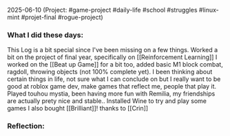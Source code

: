 2025-06-10 (Project: #game-project #daily-life #school #struggles #linux-mint #projet-final  #rogue-project)

### What I did these days:
This Log is a bit special since I've been missing on a few things.
Worked a bit on the project of final year, specifically on [[Reinforcement Learning]]
I worked on the [[Beat up Game]] for a bit too, added basic M1 block combat, ragdoll, throwing objects (not 100% complete yet).
I been thinking about certain things in life, not sure what I can conclude on but I really want to be good at roblox game dev, make games that reflect me, people that play it.
Played touhou mystia, been having more fun with Remilia, my friendships are actually prety nice and stable..
Installed Wine to try and play some games
I also bought [[Brilliant]]! thanks to [[Crin]]

### Reflection:

